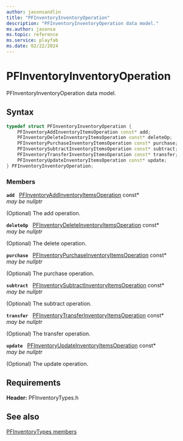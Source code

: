 ```yaml
---
author: jasonsandlin
title: "PFInventoryInventoryOperation"
description: "PFInventoryInventoryOperation data model."
ms.author: jasonsa
ms.topic: reference
ms.service: playfab
ms.date: 02/22/2024
---
```


# PFInventoryInventoryOperation  

PFInventoryInventoryOperation data model.  

## Syntax  
  
```cpp
typedef struct PFInventoryInventoryOperation {  
    PFInventoryAddInventoryItemsOperation const* add;  
    PFInventoryDeleteInventoryItemsOperation const* deleteOp;  
    PFInventoryPurchaseInventoryItemsOperation const* purchase;  
    PFInventorySubtractInventoryItemsOperation const* subtract;  
    PFInventoryTransferInventoryItemsOperation const* transfer;  
    PFInventoryUpdateInventoryItemsOperation const* update;  
} PFInventoryInventoryOperation;  
```
  
### Members  
  
**`add`** &nbsp; [PFInventoryAddInventoryItemsOperation](pfinventoryaddinventoryitemsoperation.md) const*  
*may be nullptr*  
  
(Optional) The add operation.
  
**`deleteOp`** &nbsp; [PFInventoryDeleteInventoryItemsOperation](pfinventorydeleteinventoryitemsoperation.md) const*  
*may be nullptr*  
  
(Optional) The delete operation.
  
**`purchase`** &nbsp; [PFInventoryPurchaseInventoryItemsOperation](pfinventorypurchaseinventoryitemsoperation.md) const*  
*may be nullptr*  
  
(Optional) The purchase operation.
  
**`subtract`** &nbsp; [PFInventorySubtractInventoryItemsOperation](pfinventorysubtractinventoryitemsoperation.md) const*  
*may be nullptr*  
  
(Optional) The subtract operation.
  
**`transfer`** &nbsp; [PFInventoryTransferInventoryItemsOperation](pfinventorytransferinventoryitemsoperation.md) const*  
*may be nullptr*  
  
(Optional) The transfer operation.
  
**`update`** &nbsp; [PFInventoryUpdateInventoryItemsOperation](pfinventoryupdateinventoryitemsoperation.md) const*  
*may be nullptr*  
  
(Optional) The update operation.
  
  
## Requirements  
  
**Header:** PFInventoryTypes.h
  
## See also  
[PFInventoryTypes members](../pfinventorytypes_members.md)  

  
  
